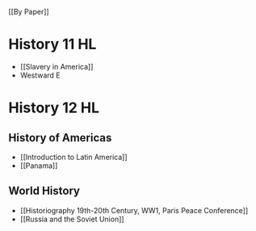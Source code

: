 [[By Paper]]
# History 11 HL
- [[Slavery in America]]
- Westward E
# History 12 HL
## History of Americas
- [[Introduction to Latin America]]
- [[Panama]]

## World History
- [[Historiography 19th-20th Century, WW1, Paris Peace Conference]]
- [[Russia and the Soviet Union]]

